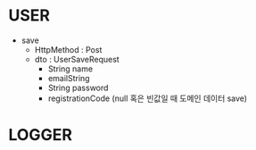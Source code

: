 # USER
- save
    - HttpMethod : Post
    - dto : UserSaveRequest
        - String name 
        - emailString
        - String password
        - registrationCode (null 혹은 빈값일 때 도메인 데이터 save)

# LOGGER


